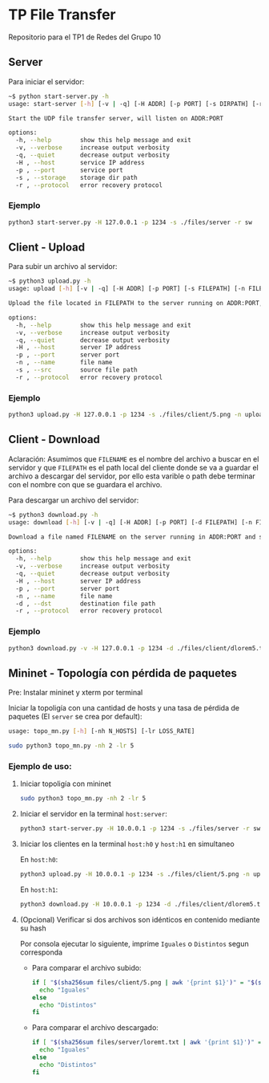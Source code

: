 # TP File Transfer

Repositorio para el TP1 de Redes del Grupo 10

## Server

Para iniciar el servidor:

```sh
~$ python start-server.py -h
usage: start-server [-h] [-v | -q] [-H ADDR] [-p PORT] [-s DIRPATH] [-r protocol]

Start the UDP file transfer server, will listen on ADDR:PORT

options:
  -h, --help        show this help message and exit
  -v, --verbose     increase output verbosity
  -q, --quiet       decrease output verbosity
  -H , --host       service IP address
  -p , --port       service port
  -s , --storage    storage dir path
  -r , --protocol   error recovery protocol
```

### Ejemplo

```sh
python3 start-server.py -H 127.0.0.1 -p 1234 -s ./files/server -r sw
```

## Client - Upload

Para subir un archivo al servidor:

```sh
~$ python3 upload.py -h
usage: upload [-h] [-v | -q] [-H ADDR] [-p PORT] [-s FILEPATH] [-n FILENAME] [-r protocol]

Upload the file located in FILEPATH to the server running on ADDR:PORT, will be saved as FILENAME

options:
  -h, --help        show this help message and exit
  -v, --verbose     increase output verbosity
  -q, --quiet       decrease output verbosity
  -H , --host       server IP address
  -p , --port       server port
  -n , --name       file name
  -s , --src        source file path
  -r , --protocol   error recovery protocol
```

### Ejemplo

```sh
python3 upload.py -H 127.0.0.1 -p 1234 -s ./files/client/5.png -n upload5.png -r sw
```

## Client - Download

Aclaración: Asumimos que ```FILENAME``` es el nombre del archivo a buscar en el servidor y que ```FILEPATH``` es el path local del cliente donde se va a guardar el archivo a descargar del servidor, por ello esta varible o path debe terminar con el nombre con que se guardara el archivo.

Para descargar un archivo del servidor:

```sh
~$ python3 download.py -h
usage: download [-h] [-v | -q] [-H ADDR] [-p PORT] [-d FILEPATH] [-n FILENAME] [-r protocol]

Download a file named FILENAME on the server running in ADDR:PORT and save it on FILEPATH

options:
  -h, --help        show this help message and exit
  -v, --verbose     increase output verbosity
  -q, --quiet       decrease output verbosity
  -H , --host       server IP address
  -p , --port       server port
  -n , --name       file name
  -d , --dst        destination file path
  -r , --protocol   error recovery protocol
```

### Ejemplo

```sh
python3 download.py -v -H 127.0.0.1 -p 1234 -d ./files/client/dlorem5.txt -n lorem5.txt -r sw
```

## Mininet - Topología con pérdida de paquetes

Pre: Instalar mininet y xterm por terminal

Iniciar la topoligía con una cantidad de hosts y una tasa de pérdida de paquetes (El ```server``` se crea por default):

```sh
usage: topo_mn.py [-h] [-nh N_HOSTS] [-lr LOSS_RATE]

sudo python3 topo_mn.py -nh 2 -lr 5
```

### Ejemplo de uso:

1) Iniciar topoligía con mininet
    ```sh
    sudo python3 topo_mn.py -nh 2 -lr 5
    ```

2) Iniciar el servidor en la terminal ```host:server```:
    ```sh
    python3 start-server.py -H 10.0.0.1 -p 1234 -s ./files/server -r sw
    ```

3) Iniciar los clientes en la terminal ```host:h0``` y ```host:h1``` en simultaneo

    En ```host:h0```:
    ```sh
    python3 upload.py -H 10.0.0.1 -p 1234 -s ./files/client/5.png -n upload5.png -r sw
    ```

    En ```host:h1```:

    ```sh
    python3 download.py -H 10.0.0.1 -p 1234 -d ./files/client/dlorem5.txt -n lorem5.txt -r sw
    ```

4) (Opcional) Verificar si dos archivos son idénticos en contenido mediante su hash
    
    Por consola ejecutar lo siguiente, imprime ```Iguales``` o ```Distintos``` segun corresponda

    - Para comparar el archivo subido:
      ```sh
      if [ "$(sha256sum files/client/5.png | awk '{print $1}')" = "$(sha256sum upload5.png | awk '{print $1}')" ]; then
        echo "Iguales"
      else
        echo "Distintos"
      fi
      ```
    
    - Para comparar el archivo descargado:
      ```sh
      if [ "$(sha256sum files/server/loremt.txt | awk '{print $1}')" = "$(sha256sum dlorem5.txt | awk '{print $1}')" ]; then
        echo "Iguales"
      else
        echo "Distintos"
      fi
      ```
